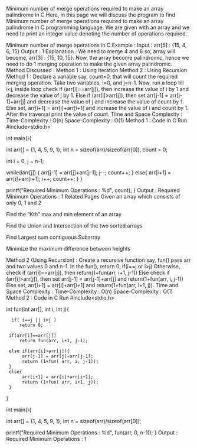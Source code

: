 Minimum number of merge operations required to make an array palindrome in C
Here, in this page we will discuss the program to find Minimum number of merge operations required to make an array palindrome in C programming language. We are given with an array and we need to print an integer value denoting the number of operations required.

Minimum number of merge operations in C
Example :
Input : arr[5] : {15, 4, 6, 15}
Output : 1
Explanation : We need to merge 4 and 6 so, array will become, arr[3] : {15, 10, 15}. Now, the array become palindromic, hence we need to do 1 merging operation to make the given array palindromic.
Method Discussed :
Method 1 : Using Iteration
Method 2 : Using Recursion
Method 1 :
Declare a variable say, count=0, that will count the required merging operation.
Take two variables, i=0, and j=n-1.
Now, run a loop till i<j, inside loop check if (arr[i]==arr[j]), then increase the value of i by 1 and decrease the value of j by 1.
Else if (arr[i]>arr[j]), then set arr[j-1] = arr[j-1]+arr[j] and decrease the value of j and increase the value of count by 1.
Else set, arr[i+1] = arr[i]+arr[i+1] and increase the value of i and count by 1.
After the traversal print the value of count.
Time and Space Complexity :
Time-Complexity : O(n)
Space-Complexity : O(1)
Method 1 : Code in C
Run
#include<stdio.h> 

int main(){

   int arr[] = {1, 4, 5, 9, 1};
   int n = sizeof(arr)/sizeof(arr[0]), count = 0;

   int i = 0, j = n-1;

   while(iarr[j])
       {
            arr[j-1] = arr[j]+arr[j-1];
            j--;
            count++;
        }
     else{
       arr[i+1] = arr[i]+arr[i+1];
       i++;
       count++;
     }
   }

   printf("Required Minimum Operations : %d", count);
}
Output :
Required Minimum Operations : 1
Related Pages
Given an array which consists of only 0, 1 and 2

Find the “Kth” max and min element of an array

Find the Union and Intersection of the two sorted arrays

Find Largest sum contiguous Subarray

Minimize the maximum difference between heights 

Method 2 (Using Recursion) :
Create a recursive function say, fun() pass arr and two values 0 and n-1.
In the fun(), return 0, if(i==j or i>j)
Otherwise, check if (arr[i]==arr[j]), then return(1+fun(arr, i+1, j-1))
Else check if (arr[i]>arr[j]), then set arr[j-1] = arr[j-1]+arr[j] and return(1+fun(arr, i, j-1))
Else set, arr[i+1] = arr[i]+arr[i+1] and return(1+fun(arr, i+1, j)).
Time and Space Complexity :
Time-Complexity : O(n)
Space-Complexity : O(1)
Method 2 : Code in C
Run
#include<stdio.h>

int fun(int arr[], int i, int j){

      if( i==j || i>j )
         return 0;

     if(arr[i]==arr[j])
         return fun(arr, i+1, j-1);

     else if(arr[i]>arr[j]){
          arr[j-1] = arr[j]+arr[j-1];
          return (1+fun( arr, i, j-1));
     }
     else{
          arr[i+1] = arr[i]+arr[i+1];
          return (1+fun( arr, i+1, j)); 
     }

}

int main(){

   int arr[] = {1, 4, 5, 9, 1};
   int n = sizeof(arr)/sizeof(arr[0]);

   printf("Required Minimum Operations : %d", fun(arr, 0, n-1));
}
Output :
Required Minimum Operations : 1
